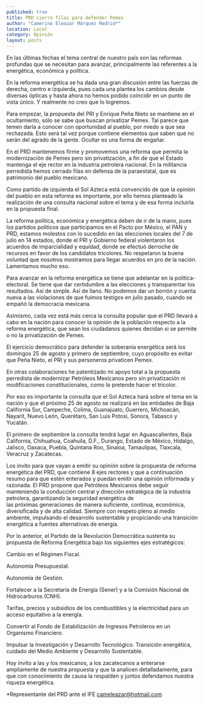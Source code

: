 ```yaml
---
published: true
title: PRD cierra filas para defender Pemex
author: "Camerino Eleazar Márquez Madrid*"
location: Local
category: Opinión
layout: posts
---
```


En las últimas fechas el tema central de nuestro país son las reformas profundas que se necesitan para avanzar, principalmente las referentes a la energética, económica y política.

En la reforma energética se ha dada una gran discusión entre las fuerzas de derecha, centro e izquierda, pues cada una plantea los cambios desde diversas ópticas y hasta ahora no hemos podido coincidir en un punto de vista único. Y realmente no creo que lo logremos.

Para empezar, la propuesta del PRI y Enrique Peña Nieto se mantiene en el ocultamiento, sólo se sabe que buscan privatizar Pemex. Tal parece que temen darla a conocer con oportunidad al pueblo, por miedo a que sea rechazada. Esto será tal vez porque contiene elementos que saben que no serán del agrado de la gente. Ocultar es una forma de engañar. 

En el PRD mantenemos firme y promovemos una reforma que permita la modernización de Pemex pero sin privatización, a fin de que el Estado mantenga el eje rector en la industria petrolera nacional. En la militancia perredista hemos cerrado filas en defensa de la paraestatal, que es patrimonio del pueblo mexicano.

Como partido de izquierda el Sol Azteca está convencido de que la opinión del pueblo en esta reforma es importante, por ello hemos planteado la realización de una consulta nacional sobre el tema y de esa forma incluirla en la propuesta final.

La reforma política, económica y energética deben de ir de la mano, pues los partidos políticos que participamos en el Pacto por México, el PAN y PRD, estamos molestos con lo sucedido en las elecciones locales del 7 de julio en 14 estados, donde el PRI y Gobierno federal violentaron los acuerdos de imparcialidad y equidad, donde se efectuó derroche de recursos en favor de los candidatos tricolores. No respetaron la buena voluntad que nosotros mostramos para llegar acuerdos en pro de la nación. Lamentamos mucho eso. 

Para avanzar en la reforma energética se tiene que adelantar en la política-electoral. Se tiene que dar certidumbre a las elecciones y transparentar los resultados. Así de simple. Así de llano. No podemos dar un borrón y cuenta nueva a las violaciones de que fuimos testigos en julio pasado, cuando se empañó la democracia mexicana.

Asimismo, cada vez está más cerca la consulta popular que el PRD llevará a cabo en la nación para conocer la opinión de la población respecto a la reforma energética, que sean los ciudadanos quienes decidan si se permite o no la privatización de Pemex.

El ejercicio democrático para defender la soberanía energética será los domingos 25 de agosto y primero de septiembre, cuyo propósito es evitar que Peña Nieto, el PRI y sus personeros privaticen Pemex.

En otras colaboraciones he patentizado mi apoyo total a la propuesta perredista de modernizar Petróleos Mexicanos pero sin privatización ni modificaciones constitucionales, como lo pretende hacer el tricolor.

Por eso es importante la consulta que el Sol Azteca hará sobre el tema en la nación y que el próximo 25 de agosto se realizará en las entidades de Baja California Sur, Campeche, Colima, Guanajuato, Guerrero, Michoacán, Nayarit, Nuevo León, Querétaro, San Luis Potosí, Sonora, Tabasco y Yucatán.

El primero de septiembre la consulta tendrá lugar en Aguascalientes, Baja California, Chihuahua, Coahuila, D.F., Durango, Estado de México, Hidalgo, Jalisco, Oaxaca, Puebla, Quintana Roo, Sinaloa, Tamaulipas, Tlaxcala, Veracruz y Zacatecas.

Los invito para que vayan a emitir su opinión sobre la propuesta de reforma energética del PRD, que contiene 8 ejes rectores y que a continuación resumo para que estén enterados y puedan emitir una opinión informada y razonada.
El PRD propone que Petróleos Mexicanos debe seguir manteniendo la conducción central y dirección estratégica de la industria petrolera, garantizando la seguridad energética de las próximas generaciones de manera suficiente, continua, económica, diversificada y de alta calidad. Siempre con respeto pleno al medio ambiente, impulsando el desarrollo sustentable y propiciando una transición energética a fuentes alternativas de energía.

Por lo anterior, el Partido de la Revolución Democrática sustenta su propuesta de Reforma Energética bajo los siguientes ejes estratégicos:

Cambio en el Régimen Fiscal.

Autonomía Presupuestal.

Autonomía de Gestión.

Fortalecer a la Secretaría de Energía (Sener) y a la Comisión Nacional de Hidrocarburos (CNH).

Tarifas, precios y subsidios de los combustibles y la electricidad para un acceso equitativo a la energía. 

Convertir al Fondo de Estabilización de Ingresos Petroleros en un Organismo Financiero.

Impulsar la Investigación y Desarrollo Tecnológico.
Transición energética, cuidado del Medio Ambiente y Desarrollo Sustentable.

Hoy invito a las y los mexicanos, a los zacatecanos a enterarse ampliamente de nuestra propuesta y que la analicen detalladamente, para que con conocimiento de causa la respalden y juntos defendamos nuestra riqueza energética. 

*Representante del PRD ante el IFE
cameleazar@hotmail.com
